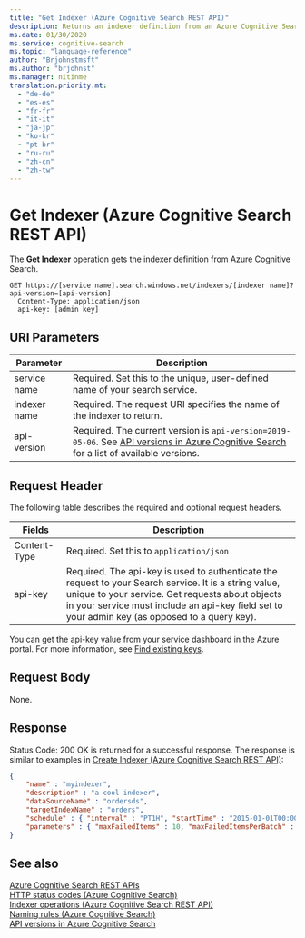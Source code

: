 ```yaml
---
title: "Get Indexer (Azure Cognitive Search REST API)"
description: Returns an indexer definition from an Azure Cognitive Search service.
ms.date: 01/30/2020
ms.service: cognitive-search
ms.topic: "language-reference"
author: "Brjohnstmsft"
ms.author: "brjohnst"
ms.manager: nitinme
translation.priority.mt:
  - "de-de"
  - "es-es"
  - "fr-fr"
  - "it-it"
  - "ja-jp"
  - "ko-kr"
  - "pt-br"
  - "ru-ru"
  - "zh-cn"
  - "zh-tw"
---
```

# Get Indexer (Azure Cognitive Search REST API)
The **Get Indexer** operation gets the indexer definition from Azure Cognitive Search.  

```http  
GET https://[service name].search.windows.net/indexers/[indexer name]?api-version=[api-version]  
  Content-Type: application/json  
  api-key: [admin key]   
```  

## URI Parameters

| Parameter	  | Description  | 
|-------------|--------------|
| service name | Required. Set this to the unique, user-defined name of your search service. |
| indexer name  | Required. The request URI specifies the name of the indexer to return. |
| api-version | Required. The current version is `api-version=2019-05-06`. See [API versions in Azure Cognitive Search](https://docs.microsoft.com/azure/search/search-api-versions) for a list of available versions.|  

## Request Header 

The following table describes the required and optional request headers.  

|Fields              |Description      |  
|--------------------|-----------------|  
|Content-Type|Required. Set this to `application/json`|  
|api-key|Required. The api-key is used to authenticate the request to your Search service. It is a string value, unique to your service. Get requests about objects in your service must include an api-key field set to your admin key (as opposed to a query key).|  

You can get the api-key value from your service dashboard in the Azure portal. For more information, see [Find existing keys](https://docs.microsoft.com/azure/search/search-security-api-keys#find-existing-keys). 

## Request Body  
 None. 

## Response  
 Status Code: 200 OK is returned for a successful response. The response is similar to examples in [Create Indexer &#40;Azure Cognitive Search REST API&#41;](create-indexer.md):  

```json
{  
    "name" : "myindexer",  
    "description" : "a cool indexer",  
    "dataSourceName" : "ordersds",  
    "targetIndexName" : "orders",  
    "schedule" : { "interval" : "PT1H", "startTime" : "2015-01-01T00:00:00Z" },  
    "parameters" : { "maxFailedItems" : 10, "maxFailedItemsPerBatch" : 5, "base64EncodeKeys": false }  
}  
```  

## See also  
 [Azure Cognitive Search REST APIs](index.md)   
 [HTTP status codes &#40;Azure Cognitive Search&#41;](http-status-codes.md)   
 [Indexer operations &#40;Azure Cognitive Search REST API&#41;](indexer-operations.md)   
 [Naming rules &#40;Azure Cognitive Search&#41;](naming-rules.md)   
 [API versions in Azure Cognitive Search](https://docs.microsoft.com/azure/search/search-api-versions)  
